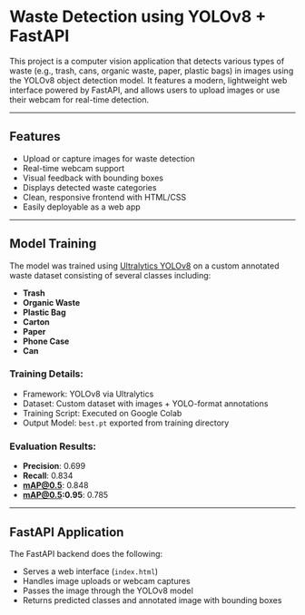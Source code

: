 #  Waste Detection using YOLOv8 + FastAPI

This project is a computer vision application that detects various types of waste (e.g., trash, cans, organic waste, paper, plastic bags) in images using the YOLOv8 object detection model. It features a modern, lightweight web interface powered by FastAPI, and allows users to upload images or use their webcam for real-time detection.

---

##  Features

- Upload or capture images for waste detection
- Real-time webcam support
- Visual feedback with bounding boxes
- Displays detected waste categories
- Clean, responsive frontend with HTML/CSS
- Easily deployable as a web app

---

##  Model Training

The model was trained using [Ultralytics YOLOv8](https://docs.ultralytics.com) on a custom annotated waste dataset consisting of several classes including:
- **Trash**
- **Organic Waste**
- **Plastic Bag**
- **Carton**
- **Paper**
- **Phone Case**
- **Can**

###  Training Details:
- Framework: YOLOv8 via Ultralytics
- Dataset: Custom dataset with images + YOLO-format annotations
- Training Script: Executed on Google Colab
- Output Model: `best.pt` exported from training directory

###  Evaluation Results:
- **Precision**: 0.699
- **Recall**: 0.834
- **mAP@0.5**: 0.848
- **mAP@0.5:0.95**: 0.785

---

## FastAPI Application

The FastAPI backend does the following:

- Serves a web interface (`index.html`)
- Handles image uploads or webcam captures
- Passes the image through the YOLOv8 model
- Returns predicted classes and annotated image with bounding boxes


